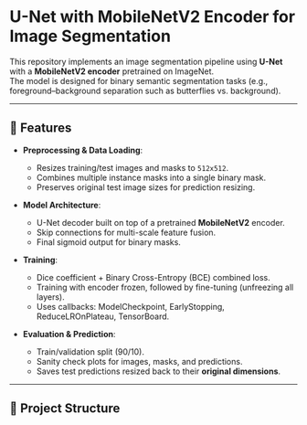 # U-Net with MobileNetV2 Encoder for Image Segmentation

This repository implements an image segmentation pipeline using **U-Net** with a **MobileNetV2 encoder** pretrained on ImageNet.  
The model is designed for binary semantic segmentation tasks (e.g., foreground–background separation such as butterflies vs. background).

---

## 🚀 Features
- **Preprocessing & Data Loading**:
  - Resizes training/test images and masks to `512x512`.
  - Combines multiple instance masks into a single binary mask.
  - Preserves original test image sizes for prediction resizing.

- **Model Architecture**:
  - U-Net decoder built on top of a pretrained **MobileNetV2** encoder.
  - Skip connections for multi-scale feature fusion.
  - Final sigmoid output for binary masks.

- **Training**:
  - Dice coefficient + Binary Cross-Entropy (BCE) combined loss.
  - Training with encoder frozen, followed by fine-tuning (unfreezing all layers).
  - Uses callbacks: ModelCheckpoint, EarlyStopping, ReduceLROnPlateau, TensorBoard.

- **Evaluation & Prediction**:
  - Train/validation split (90/10).
  - Sanity check plots for images, masks, and predictions.
  - Saves test predictions resized back to their **original dimensions**.

---

## 📂 Project Structure
